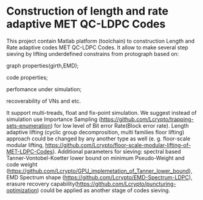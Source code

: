 # Construction of length and rate adaptive MET QC-LDPC Codes
This project contain Matlab platform (toolchain)  to construction Length and Rate adaptive codes MET QC-LDPC Codes.
It allow to make several step sieving by lifting underdefined constrains from protograph based on: 


graph properties(girth,EMD);

code properties;

perfomance under simulation; 


recoverability of VNs and etc.


It support multi-treads, float and fix-point simulation. We suggest instead of simulation use Importance Sampling (https://github.com/Lcrypto/trapping-sets-enumeration) for low level of Bit error Rate(Block error rate). Length adaptive lifting (cyclic group decomprosition, multi families floor lifting) approach could be changed by any another type as well (e. g. floor-scale modular lifting, https://github.com/Lcrypto/floor-scale-modular-lifting-of-MET-LDPC-Codes). Additional parameters for sieving: spectral based Tanner-Vontobel-Koetter lower bound on minimum Pseudo-Weight and code weight (https://github.com/Lcrypto/GPU_implemetation_of_Tanner_lower_bound), EMD Spectrum shape (https://github.com/Lcrypto/EMD-Spectrum-LDPC), erasure recovery capability(https://github.com/Lcrypto/puncturing-optimization) could be applied as another stage of codes sieving.
